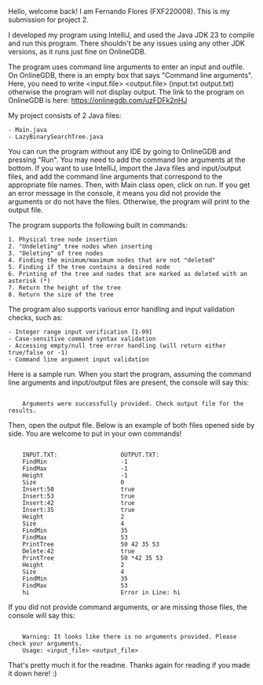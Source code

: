 Hello, welcome back! I am Fernando Flores (FXF220008). This is my submission for project 2.

I developed my program using IntelliJ, and used the Java JDK 23 to compile and run this program.
There shouldn't be any issues using any other JDK versions, as it runs just fine on OnlineGDB.

The program uses command line arguments to enter an input and outfile. On OnlineGDB, there is an
empty box that says "Command line arguments". Here, you need to write <input.file> <output.file>
(input.txt output.txt) otherwise the program will not display output.
The link to the program on OnlineGDB is here: https://onlinegdb.com/uzFDFk2nHJ

My project consists of 2 Java files:

    - Main.java
    - LazyBinarySearchTree.java

You can run the program without any IDE by going to OnlineGDB and pressing "Run". You may need to
add the command line arguments at the bottom. If you want to use IntelliJ, import the Java files
and input/output files, and add the command line arguments that correspond to the appropriate
file names. Then, with Main class open, click on run. If you get an error message in the console,
it means you did not provide the arguments or do not have the files. Otherwise, the program will
print to the output file.

The program supports the following built in commands:

    1. Physical tree node insertion
    2. "Undeleting" tree nodes when inserting
    3. "Deleting" of tree nodes
    4. Finding the minimum/maximum nodes that are not "deleted"
    5. Finding if the tree contains a desired node
    6. Printing of the tree and nodes that are marked as deleted with an asterisk (*)
    7. Return the height of the tree
    8. Return the size of the tree

The program also supports various error handling and input validation checks, such as:

    - Integer range input verification [1-99]
    - Case-sensitive command syntax validation
    - Accessing empty/null tree error handling (will return either true/false or -1)
    - Command line argument input validation

Here is a sample run. When you start the program, assuming the command line arguments and input/output
files are present, the console will say this:

~~~~~~~~~~~~~~~~~~~~~~~~~~~~~~~~~~~~~~~~~~~~~~~~~~~~~~~~~~~~~~~~~~~~~~~~~~~~~~~~~~~~~~~~~~~~~~~~~~~~~~~~~~~~~~~~~~

    Arguments were successfully provided. Check output file for the results.

~~~~~~~~~~~~~~~~~~~~~~~~~~~~~~~~~~~~~~~~~~~~~~~~~~~~~~~~~~~~~~~~~~~~~~~~~~~~~~~~~~~~~~~~~~~~~~~~~~~~~~~~~~~~~~~~~~

Then, open the output file. Below is an example of both files opened side by side.
You are welcome to put in your own commands!

~~~~~~~~~~~~~~~~~~~~~~~~~~~~~~~~~~~~~~~~~~~~~~~~~~~~~~~~~~~~~~~~~~~~~~~~~~~~~~~~~~~~~~~~~~~~~~~~~~~~~~~~~~~~~~~~~~

    INPUT.TXT:                  OUTPUT.TXT:
    FindMin                     -1
    FindMax                     -1
    Height                      -1
    Size                        0
    Insert:50                   true
    Insert:53                   true
    Insert:42                   true
    Insert:35                   true
    Height                      2
    Size                        4
    FindMin                     35
    FindMax                     53
    PrintTree                   50 42 35 53
    Delete:42                   true
    PrintTree                   50 *42 35 53
    Height                      2
    Size                        4
    FindMin                     35
    FindMax                     53
    hi                          Error in Line: hi

~~~~~~~~~~~~~~~~~~~~~~~~~~~~~~~~~~~~~~~~~~~~~~~~~~~~~~~~~~~~~~~~~~~~~~~~~~~~~~~~~~~~~~~~~~~~~~~~~~~~~~~~~~~~~~~~~~

If you did not provide command arguments, or are missing those files, the console will say this:

~~~~~~~~~~~~~~~~~~~~~~~~~~~~~~~~~~~~~~~~~~~~~~~~~~~~~~~~~~~~~~~~~~~~~~~~~~~~~~~~~~~~~~~~~~~~~~~~~~~~~~~~~~~~~~~~~~

    Warning: It looks like there is no arguments provided. Please check your arguments.
    Usage: <input_file> <output_file>

~~~~~~~~~~~~~~~~~~~~~~~~~~~~~~~~~~~~~~~~~~~~~~~~~~~~~~~~~~~~~~~~~~~~~~~~~~~~~~~~~~~~~~~~~~~~~~~~~~~~~~~~~~~~~~~~~~

That's pretty much it for the readme. Thanks again for reading if you made it down here! :)
